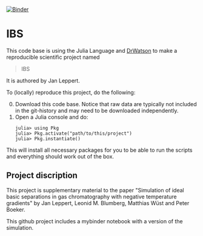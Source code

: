 [![Binder](https://mybinder.org/badge_logo.svg)](https://mybinder.org/v2/gh/JanLeppert/IBS/HEAD?filepath=%2Fnotebooks%2FTGGCibs.ipynb)

# IBS

This code base is using the Julia Language and [DrWatson](https://juliadynamics.github.io/DrWatson.jl/stable/)
to make a reproducible scientific project named
> IBS

It is authored by Jan Leppert.

To (locally) reproduce this project, do the following:

0. Download this code base. Notice that raw data are typically not included in the
   git-history and may need to be downloaded independently.
1. Open a Julia console and do:
   ```
   julia> using Pkg
   julia> Pkg.activate("path/to/this/project")
   julia> Pkg.instantiate()
   ```

This will install all necessary packages for you to be able to run the scripts and
everything should work out of the box.

## Project discription

This project is supplementary material to the paper "Simulation of ideal basic separations in gas chromatography with negative temperature gradients" by Jan Leppert, Leonid M. Blumberg, Matthias Wüst and Peter Boeker.

This github project includes a mybinder notebook with a version of the simulation.